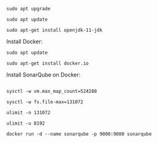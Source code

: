 ```
sudo apt upgrade
```
```
sudo apt update
```
```
sudo apt-get install openjdk-11-jdk
```

Install Docker:

```
sudo apt update
```
```
sudo apt-get install docker.io
```


Install SonarQube on Docker:

```sudo su
```


```
sysctl -w vm.max_map_count=524288
```
```
sysctl -w fs.file-max=131072
```
```
ulimit -n 131072
```
```
ulimit -u 8192
```

```
docker run -d --name sonarqube -p 9000:9000 sonarqube
```
